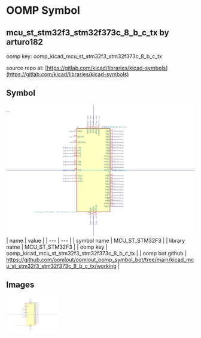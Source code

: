 # OOMP Symbol  
## mcu_st_stm32f3_stm32f373c_8_b_c_tx  by arturo182  
  
oomp key: oomp_kicad_mcu_st_stm32f3_stm32f373c_8_b_c_tx  
  
source repo at: [https://gitlab.com/kicad/libraries/kicad-symbols](https://gitlab.com/kicad/libraries/kicad-symbols)  
## Symbol  
  
[![working.png](working_600.png)](working.png)  
| name | value | 
| --- | --- | 
| symbol name | MCU_ST_STM32F3 | 
| library name | MCU_ST_STM32F3 | 
| oomp key | oomp_kicad_mcu_st_stm32f3_stm32f373c_8_b_c_tx | 
| oomp bot github | https://github.com/oomlout/oomlout_oomp_symbol_bot/tree/main/kicad_mcu_st_stm32f3_stm32f373c_8_b_c_tx/working | 
## Images  
  
[![working.png](working_140.png)](working.png)  
